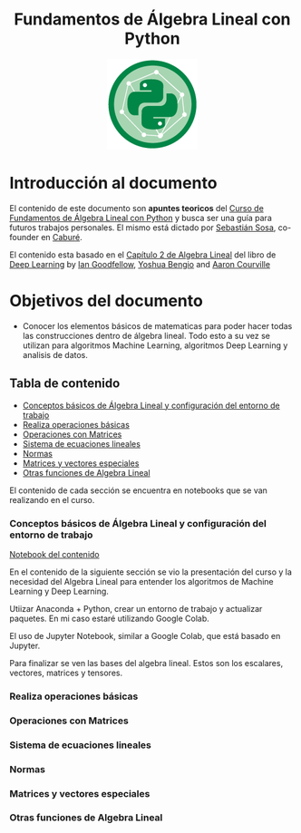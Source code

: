 <div align="center">
  <h1>Fundamentos de Álgebra Lineal con Python</h1>
</div>

<div align="center"> 
  <img src="readme_img/algebra-lineal-python.png" width="">
</div>

# Introducción al documento

El contenido de este documento son **apuntes teoricos** del [Curso de Fundamentos de Álgebra Lineal con Python](https://platzi.com/clases/algebra-lineal/) y busca ser una guía para futuros trabajos personales. El mismo está dictado por [Sebastián Sosa](https://github.com/ssosa), co-founder en [Caburé](https://cabure.com.ar/).

El contenido esta basado en el [Capítulo 2 de Algebra Lineal](http://www.deeplearningbook.org/contents/linear_algebra.html) del libro de [Deep Learning](http://www.deeplearningbook.org/) by [Ian Goodfellow](https://en.wikipedia.org/wiki/Ian_Goodfellow), [Yoshua Bengio](https://es.wikipedia.org/wiki/Yoshua_Bengio) and [Aaron Courville](https://aaroncourville.wordpress.com/)


# Objetivos del documento

- Conocer los elementos básicos de matematicas para poder hacer todas las construcciones dentro de álgebra lineal. Todo esto a su vez se utilizan para algoritmos Machine Learning, algoritmos Deep Learning y analisis de datos.


## Tabla de contenido
- [Conceptos básicos de Álgebra Lineal y configuración del entorno de trabajo](#Conceptos-básicos-de-Álgebra-Lineal-y-configuración-del-entorno-de-trabajo)
- [Realiza operaciones básicas](#Realiza-operaciones-básicas)
- [Operaciones con Matrices](#Operaciones-con-Matrices)
- [Sistema de ecuaciones lineales](#Sistema-de-ecuaciones-lineales)
- [Normas](#Normas)
- [Matrices y vectores especiales](#Matrices-y-vectores-especiales)
- [Otras funciones de Algebra Lineal](#Otras-funciones-de-Algebra-Lineal)

El contenido de cada sección se encuentra en notebooks que se van realizando en el curso.
### Conceptos básicos de Álgebra Lineal y configuración del entorno de trabajo

[Notebook del contenido](https://github.com/francomanca93/fundamentos-algebra-lineal/blob/master/1_Conceptos_b%C3%A1sicos_y_configuraci%C3%B3n.ipynb)

En el contenido de la siguiente sección se vio la presentación del curso y la necesidad del Algebra Lineal para entender los algoritmos de Machine Learning y Deep Learning. 

Utiizar Anaconda + Python, crear un entorno de trabajo y actualizar paquetes. En mi caso estaré utilizando Google Colab.

El uso de Jupyter Notebook, similar a Google Colab, que está basado en Jupyter. 

Para finalizar se ven las bases del algebra lineal. Estos son los escalares, vectores, matrices y tensores. 

### Realiza operaciones básicas
### Operaciones con Matrices
### Sistema de ecuaciones lineales
### Normas
### Matrices y vectores especiales
### Otras funciones de Algebra Lineal